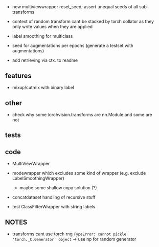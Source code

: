 ##

- new multiviewwrapper reset_seed; assert unequal seeds of all sub transforms


- context of random transform cant be stacked by torch collator as they only write values when they are applied
- label smoothing for multiclass
- seed for augmentations per epochs (generate a testset with augmentations)
- add retrieving via ctx. to readme

## features

- mixup/cutmix with binary label

## other

- check why some torchvision.transforms are nn.Module and some are not

## tests


## code

- MultiViewWrapper
- modewrapper which excludes some kind of wrapper (e.g. exclude LabelSmoothingWrapper)
    - maybe some shallow copy solution (?)

- concatdataset handling of recursive stuff
- test ClassFilterWrapper with string labels

## NOTES

- transforms cant use torch rng `TypeError: cannot pickle 'torch._C.Generator' object` -> use np for random generator
